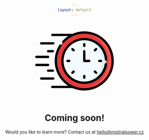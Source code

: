 ```yaml
---
layout: default
---
```



<style>
    body {
        text-align: center;
    }
    
    svg {
        width: 250px;
        height: 250px;
    }
</style>

<svg xmlns="http://www.w3.org/2000/svg" id="coming_soon" enable-background="new 0 0 512 512" height="512px" viewBox="0 0 512 512" width="512px">
    <g>
        <g>
            <circle cx="319.528" cy="256" fill="#95d6a4" r="184.972" data-original="#95D6A4" class="active-path" style="fill:#E33B3B" data-old_color="#95d6a4" />
            <path d="m319.528 71.029c-4.682 0-9.322.178-13.917.52 95.656 7.115 171.055 86.976 171.055 184.451s-75.399 177.336-171.055 184.452c4.595.342 9.235.52 13.917.52 102.157-.001 184.972-82.815 184.972-184.972s-82.815-184.971-184.972-184.971z" fill="#78c2a4" data-original="#78C2A4" class="" style="fill:#FB5252" data-old_color="#78c2a4" />
            <circle cx="319.528" cy="256" fill="#f4fbff" r="142.033" data-original="#F4FBFF" class="" style="fill:#F4FBFF" />
            <path d="m319.528 113.967c-4.321 0-8.594.204-12.817.582 72.435 6.48 129.215 67.33 129.215 141.451s-56.78 134.97-129.215 141.451c4.223.377 8.496.582 12.817.582 78.443 0 142.033-63.59 142.033-142.032 0-78.444-63.59-142.034-142.033-142.034z" fill="#daf1f4" data-original="#DAF1F4" class="" />
            <g>
                <path d="m38.872 149.21h79.098c4.142 0 7.5-3.357 7.5-7.5s-3.358-7.5-7.5-7.5h-79.098c-4.142 0-7.5 3.357-7.5 7.5s3.357 7.5 7.5 7.5z" data-original="#000000" class="" style="fill:#000000" />
                <path d="m115.258 185.317h-31.246c-4.142 0-7.5 3.357-7.5 7.5s3.358 7.5 7.5 7.5h31.246c4.142 0 7.5-3.357 7.5-7.5s-3.358-7.5-7.5-7.5z" data-original="#000000" class="" style="fill:#000000" />
                <path d="m7.5 237.327h76.512c4.142 0 7.5-3.357 7.5-7.5s-3.358-7.5-7.5-7.5h-76.512c-4.142 0-7.5 3.357-7.5 7.5s3.358 7.5 7.5 7.5z" data-original="#000000" class="" style="fill:#000000" />
                <path d="m125.47 370.289c0-4.143-3.358-7.5-7.5-7.5h-79.098c-4.142 0-7.5 3.357-7.5 7.5s3.358 7.5 7.5 7.5h79.098c4.142 0 7.5-3.357 7.5-7.5z" data-original="#000000" class="" style="fill:#000000" />
                <path d="m115.258 311.683h-31.246c-4.142 0-7.5 3.357-7.5 7.5s3.358 7.5 7.5 7.5h31.246c4.142 0 7.5-3.357 7.5-7.5s-3.358-7.5-7.5-7.5z" data-original="#000000" class="" style="fill:#000000" />
                <path d="m91.512 282.173c0-4.143-3.358-7.5-7.5-7.5h-76.512c-4.142 0-7.5 3.357-7.5 7.5s3.358 7.5 7.5 7.5h76.512c4.142 0 7.5-3.357 7.5-7.5z" data-original="#000000" class="" style="fill:#000000" />
                <path d="m319.529 165.83c4.143 0 7.5-3.357 7.5-7.5v-11.448c0-4.143-3.357-7.5-7.5-7.5s-7.5 3.357-7.5 7.5v11.448c0 4.143 3.357 7.5 7.5 7.5z" data-original="#000000" class="" style="fill:#000000" />
                <path d="m401.99 173.538c-2.93-2.928-7.678-2.928-10.607 0l-8.095 8.095c-2.929 2.93-2.929 7.678 0 10.607 2.931 2.929 7.678 2.928 10.607 0l8.095-8.095c2.928-2.929 2.928-7.677 0-10.607z" data-original="#000000" class="" style="fill:#000000" />
                <path d="m417.199 248.5c-4.143 0-7.5 3.357-7.5 7.5s3.357 7.5 7.5 7.5h11.447c4.143 0 7.5-3.357 7.5-7.5s-3.357-7.5-7.5-7.5z" data-original="#000000" class="" style="fill:#000000" />
                <path d="m393.895 319.759c-2.93-2.928-7.678-2.928-10.607 0-2.929 2.93-2.929 7.678 0 10.607l8.095 8.095c2.931 2.929 7.678 2.928 10.607 0 2.929-2.93 2.929-7.678 0-10.607z" data-original="#000000" class="" style="fill:#000000" />
                <path d="m312.029 353.67v11.447c0 4.143 3.357 7.5 7.5 7.5s7.5-3.357 7.5-7.5v-11.447c0-4.143-3.357-7.5-7.5-7.5s-7.5 3.358-7.5 7.5z" data-original="#000000" class="" style="fill:#000000" />
                <path d="m245.162 319.759-8.095 8.095c-2.929 2.93-2.929 7.678 0 10.607 2.93 2.929 7.678 2.928 10.606 0l8.095-8.095c2.929-2.93 2.929-7.678 0-10.607-2.928-2.928-7.677-2.928-10.606 0z" data-original="#000000" class="" style="fill:#000000" />
                <path d="m210.411 248.5c-4.142 0-7.5 3.357-7.5 7.5s3.358 7.5 7.5 7.5h11.448c4.142 0 7.5-3.357 7.5-7.5s-3.358-7.5-7.5-7.5z" data-original="#000000" class="" style="fill:#000000" />
                <path d="m255.769 181.633-8.095-8.095c-2.929-2.928-7.678-2.928-10.606 0-2.929 2.93-2.929 7.678 0 10.607l8.095 8.095c2.93 2.929 7.678 2.928 10.606 0 2.929-2.929 2.929-7.677 0-10.607z" data-original="#000000" class="" style="fill:#000000" />
                <path d="m359.859 256c0-4.143-3.357-7.5-7.5-7.5h-25.33v-55.684c0-4.143-3.357-7.5-7.5-7.5s-7.5 3.357-7.5 7.5v63.184c0 4.143 3.357 7.5 7.5 7.5h32.83c4.142 0 7.5-3.357 7.5-7.5z" data-original="#000000" class="" style="fill:#000000" />
                <path d="m461.741 254.762c4.135-.251 7.283-3.806 7.032-7.94-4.771-78.703-70.327-140.354-149.245-140.354-82.452 0-149.532 67.08-149.532 149.533 0 82.452 67.08 149.532 149.532 149.532 73.869 0 136.9-54.122 147.865-127.157.615-4.096-2.207-7.915-6.304-8.53-4.086-.613-7.915 2.206-8.53 6.304-9.85 65.614-66.506 114.384-133.031 114.384-74.181 0-134.532-60.351-134.532-134.532s60.351-134.533 134.532-134.533c71.001 0 129.98 55.461 134.272 126.263.25 4.132 3.802 7.27 7.941 7.03z" data-original="#000000" class="" style="fill:#000000" />
                <path d="m319.528 63.529c-26.381 0-52.228 5.473-76.018 15.708h-132.329c-4.142 0-7.5 3.357-7.5 7.5s3.358 7.5 7.5 7.5h104.113c-14.077 9.06-27.036 19.988-38.462 32.604-2.78 3.069-2.546 7.812.524 10.593 3.071 2.781 7.812 2.546 10.594-.524 33.602-37.102 81.561-58.381 131.578-58.381 97.858 0 177.472 79.613 177.472 177.471 0 97.857-79.613 177.471-177.472 177.471-97.858 0-177.471-79.613-177.471-177.471 0-34.268 9.789-67.528 28.307-96.186 2.248-3.479 1.25-8.121-2.229-10.369-3.479-2.247-8.121-1.251-10.37 2.229-20.09 31.088-30.708 67.163-30.708 104.326 0 67.766 35.206 127.458 88.285 161.763h-104.16c-4.142 0-7.5 3.357-7.5 7.5s3.358 7.5 7.5 7.5h132.225c23.36 10.099 49.097 15.708 76.122 15.708 106.128 0 192.471-86.342 192.471-192.471s-86.343-192.471-192.472-192.471z" data-original="#000000" class="" style="fill:#000000" />
            </g>
        </g>
    </g>
</svg>
<h1>Coming soon!</h1>

Would you like to learn more? Contact us at [hello@mistralpower.cz](mailto:hello@mistralpower.cz)